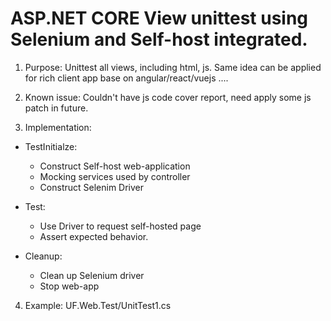 # ASP.NET CORE View unittest using Selenium and Self-host integrated.

1. Purpose: Unittest all views, including html, js. Same idea can be applied for rich client app base on angular/react/vuejs ....

2. Known issue: Couldn't have js code cover report, need apply some js patch in future. 

3. Implementation: 
  - TestInitialze: 
    * Construct Self-host web-application
    * Mocking services used by controller
    * Construct Selenim Driver

  - Test:
    * Use Driver to request self-hosted page
    * Assert expected behavior.

  - Cleanup:
    * Clean up Selenium driver
    * Stop web-app

4. Example: UF.Web.Test/UnitTest1.cs
